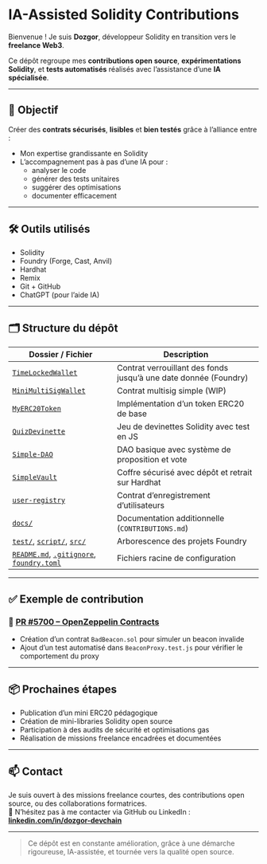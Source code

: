 # IA-Assisted Solidity Contributions

Bienvenue ! Je suis **Dozgor**, développeur Solidity en transition vers le **freelance Web3**.

Ce dépôt regroupe mes **contributions open source**, **expérimentations Solidity**, et **tests automatisés** réalisés avec l’assistance d’une **IA spécialisée**.

---

## 🎯 Objectif

Créer des **contrats sécurisés**, **lisibles** et **bien testés** grâce à l’alliance entre :

- Mon expertise grandissante en Solidity
- L’accompagnement pas à pas d’une IA pour :
  - analyser le code
  - générer des tests unitaires
  - suggérer des optimisations
  - documenter efficacement

---

## 🛠️ Outils utilisés

- Solidity
- Foundry (Forge, Cast, Anvil)
- Hardhat
- Remix
- Git + GitHub
- ChatGPT (pour l’aide IA)

---

## 🗂️ Structure du dépôt

| **Dossier / Fichier**                                                | **Description**                                                    |
|----------------------------------------------------------------------|--------------------------------------------------------------------|
| [`TimeLockedWallet`](TimeLockedWallet)                               | Contrat verrouillant des fonds jusqu’à une date donnée (Foundry)   |
| [`MiniMultiSigWallet`](MiniMultiSigWallet)                           | Contrat multisig simple (WIP)                                      |
| [`MyERC20Token`](MyERC20Token)                                       | Implémentation d’un token ERC20 de base                            |
| [`QuizDevinette`](QuizDevinette)                                     | Jeu de devinettes Solidity avec test en JS                         |
| [`Simple-DAO`](Simple-DAO)                                           | DAO basique avec système de proposition et vote                    |
| [`SimpleVault`](SimpleVault)                                         | Coffre sécurisé avec dépôt et retrait sur Hardhat                  |
| [`user-registry`](user-registry)                                     | Contrat d’enregistrement d’utilisateurs                            |
| [`docs/`](docs)                                                      | Documentation additionnelle (`CONTRIBUTIONS.md`)                   |
| [`test/`](test), [`script/`](script), [`src/`](src)                  | Arborescence des projets Foundry                                   |
| [`README.md`](README.md), [`.gitignore`](.gitignore), [`foundry.toml`](foundry.toml) | Fichiers racine de configuration                   |

---

## ✅ Exemple de contribution

### 🔧 [PR #5700 – OpenZeppelin Contracts](https://github.com/OpenZeppelin/openzeppelin-contracts/pull/5700)

- Création d’un contrat `BadBeacon.sol` pour simuler un beacon invalide
- Ajout d’un test automatisé dans `BeaconProxy.test.js` pour vérifier le comportement du proxy

---

## 📦 Prochaines étapes

- Publication d’un mini ERC20 pédagogique
- Création de mini-libraries Solidity open source
- Participation à des audits de sécurité et optimisations gas
- Réalisation de missions freelance encadrées et documentées

---

## 📫 Contact

Je suis ouvert à des missions freelance courtes, des contributions open source, ou des collaborations formatrices.  
📩 N’hésitez pas à me contacter via GitHub ou LinkedIn : **[linkedin.com/in/dozgor-devchain](https://www.linkedin.com/in/dozgor-devchain/)**

---

> Ce dépôt est en constante amélioration, grâce à une démarche rigoureuse, IA-assistée, et tournée vers la qualité open source.

